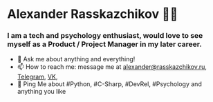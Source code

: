 # Alexander Rasskazchikov 👨‍💻

### I am a tech and psychology enthusiast, would love to  see myself as a Product / Project Manager in my later career.

 





- 💬 Ask me about anything and everything!
- 📫 How to reach me: message me at alexander@rasskazchikov.ru, [Telegram](https://t.me/a_rassk), [VK](https://vk.com/a_rassk), 
- 💬 Ping Me about #Python, #C-Sharp, #DevRel, #Psychology and anything you like
